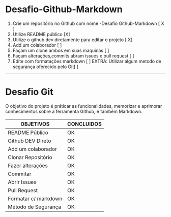 # Desafio-Github-Markdown

1. Crie um repositório no Github com nome -Desafio Github-Markdown [ X ]
2. Utilize README público [X]
3. Utilize o github dev diretamente para editar o projeto [ X]
4. Add um colaborador [ ]
5. Façam um clone ambos em suas maquinas [ ]
6. Façam alterações,commits abram issues e pull request [ ]
7. Edite com formatações markdown [ ]
 EXTRA: Utilizar algum metodo de segurança oferecido pelo Git[ ]
  ------


# Desafio Git

O objetivo do projeto é práticar as funcionalidades, memorizar e aprimorar conhecimentos sobre a ferramenta Github, e também Markdown.


|OBJETIVOS           | CONCLUIDOS |
|--------------------|------------|
|README Público      |       OK   | 
|Github DEV Direto   |       OK   | 
|Add um colaborador  |       OK   | 
|Clonar Repositório  |       OK   | 
|Fazer alterações    |       OK   | 
|Commitar            |       OK   | 
|Abrir Issues        |       OK   | 
|Pull Request        |       OK   | 
|Formatar c/ markdown|       OK   | 
|Método de Segurança  |       OK   | 